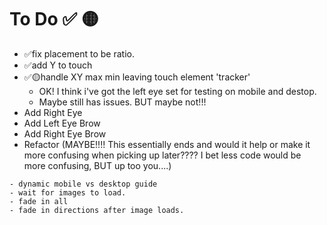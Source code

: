 # To Do ✅ 🟡
- ✅fix placement to be ratio.
- ✅add Y to touch
- ✅🟡handle XY max min leaving touch element 'tracker'
  - OK! I think i've got the left eye set for testing on mobile and destop.
  - Maybe still has issues. BUT maybe not!!!
- Add Right Eye 
- Add Left Eye Brow
- Add Right Eye Brow
- Refactor (MAYBE!!!! This essentially ends and would it help or make it more confusing when picking up later???? I bet less code would be more confusing, BUT up too you....)
~~~
- dynamic mobile vs desktop guide
- wait for images to load. 
- fade in all
- fade in directions after image loads.
